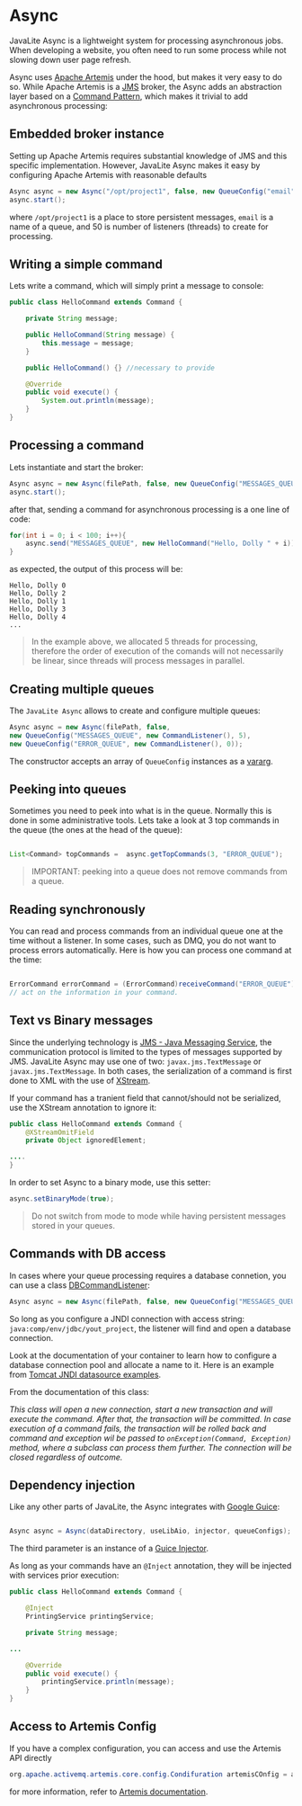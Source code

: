 <div class="page-header">
   <h1>Async</h1>
</div>

JavaLite Async is a lightweight system for processing asynchronous jobs.
When developing a website, you often need to run some process while not slowing down 
user page refresh.


Async uses [Apache Artemis](https://activemq.apache.org/artemis/) under the hood, but makes it 
very easy to do so. While Apache Artemis is a [JMS](https://en.wikipedia.org/wiki/Java_Message_Service) 
broker, the Async adds an abstraction layer based on a [Command Pattern](https://en.wikipedia.org/wiki/Command_pattern), 
which makes it trivial to add asynchronous processing: 



## Embedded broker instance

Setting up Apache Artemis requires substantial knowledge of JMS and this specific implementation. 
However, JavaLite Async makes it easy by configuring Apache Artemis with reasonable defaults 


~~~~ {.java  .numberLines}
Async async = new Async("/opt/project1", false, new QueueConfig("email", new CommandListener(), 50));
async.start();
~~~~

where `/opt/project1` is a place to store persistent messages, `email` is a name of a queue, and 50 is number of 
 listeners (threads) to create for processing. 



## Writing a simple command

Lets write a command, which will simply print a message to console: 

```java
public class HelloCommand extends Command {

    private String message;

    public HelloCommand(String message) {
        this.message = message;
    }

    public HelloCommand() {} //necessary to provide

    @Override
    public void execute() {
        System.out.println(message);
    }
}

```



## Processing a command


Lets instantiate and start the broker: 
```java
Async async = new Async(filePath, false, new QueueConfig("MESSAGES_QUEUE", new CommandListener(), 5));
async.start();

```

after that, sending a command for asynchronous processing is a one line of code: 

```java
for(int i = 0; i < 100; i++){
    async.send("MESSAGES_QUEUE", new HelloCommand("Hello, Dolly " + i));
}

```


as expected, the output of this  process will be: 

```
Hello, Dolly 0
Hello, Dolly 2
Hello, Dolly 1
Hello, Dolly 3
Hello, Dolly 4
...
```

> In the example above, we allocated 5 threads for  processing, therefore the order of execution of the comands will not necessarily 
be linear, since threads will process messages in parallel.


## Creating multiple queues

The `JavaLite Async` allows to create  and configure multiple queues: 

```java
Async async = new Async(filePath, false, 
new QueueConfig("MESSAGES_QUEUE", new CommandListener(), 5), 
new QueueConfig("ERROR_QUEUE", new CommandListener(), 0));
```

The constructor accepts an array of `QueueConfig` instances as a 
[vararg](https://docs.oracle.com/javase/1.5.0/docs/guide/language/varargs.html).


## Peeking into queues

Sometimes you need to peek into what is in the queue. Normally this is done in some administrative tools. 
Lets take a look at 3 top commands in the queue (the ones at the head of the queue):

```java

List<Command> topCommands =  async.getTopCommands(3, "ERROR_QUEUE"); 
```

> IMPORTANT: peeking into a queue does not remove commands from a queue. 


## Reading synchronously

You can read and process commands from an individual queue one at the time without a listener. 
In some cases, such as DMQ, you do not want to process errors automatically. Here is how you can 
process one command at the time: 

```java

ErrorCommand errorCommand = (ErrorCommand)receiveCommand("ERROR_QUEUE");
// act on the information in your command.

```

## Text vs Binary messages

Since the underlying technology is [JMS - Java Messaging Service](https://en.wikipedia.org/wiki/Java_Message_Service), 
the communication protocol is limited to the types of messages supported by JMS. 
JavaLite Async may use one of two: `javax.jms.TextMessage` or `javax.jms.TextMessage`. In both cases, the serialization of a command is 
first done to XML with the use of [XStream](http://x-stream.github.io/). 

If your command has a tranient field that cannot/should not be serialized, use the XStream annotation to ignore it: 

```java
public class HelloCommand extends Command {
    @XStreamOmitField
    private Object ignoredElement;

....
}
```


In order to set Async to a binary mode, use this setter: 

```java
async.setBinaryMode(true);
```

> Do not switch from mode to mode while having persistent messages stored in your queues.


## Commands with DB access


In cases where your queue processing requires a database connetion, you can use a class 
[DBCommandListener](http://javalite.github.io/activeweb/snapshot/org/javalite/async/DBCommandListener.html): 

```java
Async async = new Async(filePath, false, new QueueConfig("MESSAGES_QUEUE", new DBCommandListener("java:comp/env/jdbc/yout_project"), 5));
```

So long as you configure a JNDI connection with access string: `java:comp/env/jdbc/yout_project`, 
the listener will find and open a database connection. 

Look at the documentation of your container to learn how to configure a database connection pool and allocate a name to it.
Here is an example from [Tomcat JNDI datasource examples](https://tomcat.apache.org/tomcat-8.0-doc/jndi-datasource-examples-howto.html).


From the documentation of this class:

_This class will open a new connection, start a new transaction and will execute the command. After that, the transaction will be committed. In case execution of a command fails, the transaction will be rolled back and command and exception wil be passed to `onException(Command, Exception)` method, where a subclass can process them further. The connection will be closed regardless of outcome._




## Dependency injection

Like any other parts of JavaLite, the Async integrates with [Google Guice](https://github.com/google/guice):
 
```java

Async async = Async(dataDirectory, useLibAio, injector, queueConfigs);
```

The third parameter is an instance of a [Guice Injector](https://github.com/google/guice/blob/master/core/src/com/google/inject/Injector.java).
 
As long as your commands have an `@Inject` annotation, they will be injected with services prior execution: 

```java
public class HelloCommand extends Command {

    @Inject
    PrintingService printingService;

    private String message;

...

    @Override
    public void execute() {
        printingService.println(message);
    }
}

```


## Access to Artemis Config

If you have a complex configuration, you can access and use the Artemis API directly 

```java
org.apache.activemq.artemis.core.config.Condifuration artemisCOnfig = async.getConfig();
```

for more information, refer to [Artemis documentation](https://activemq.apache.org/artemis/docs/latest/index.html).